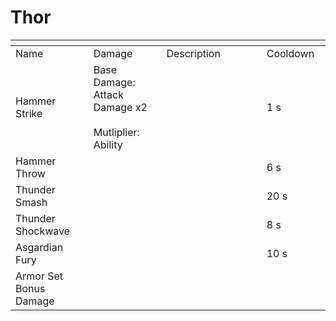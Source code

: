 # Thor



<table data-header-hidden><thead><tr><th width="194"></th><th width="205"></th><th width="372"></th><th width="125"></th></tr></thead><tbody><tr><td>Name</td><td>Damage</td><td>Description</td><td>Cooldown</td></tr><tr><td>Hammer Strike</td><td>Base Damage: Attack Damage x2<br><br>Mutliplier: Ability</td><td></td><td>1 s</td></tr><tr><td>Hammer Throw</td><td></td><td></td><td>6 s</td></tr><tr><td>Thunder Smash</td><td></td><td></td><td>20 s</td></tr><tr><td>Thunder Shockwave</td><td></td><td></td><td>8 s</td></tr><tr><td>Asgardian Fury</td><td></td><td></td><td>10 s</td></tr><tr><td>Armor Set Bonus Damage</td><td></td><td></td><td></td></tr></tbody></table>
